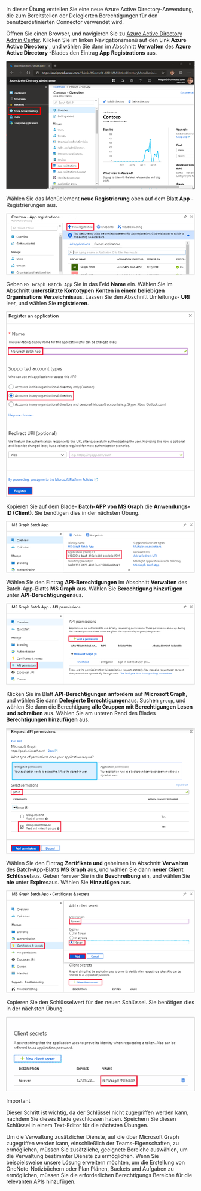 <!-- markdownlint-disable MD002 MD041 -->

In dieser Übung erstellen Sie eine neue Azure Active Directory-Anwendung, die zum Bereitstellen der Delegierten Berechtigungen für den benutzerdefinierten Connector verwendet wird.

Öffnen Sie einen Browser, und navigieren Sie zu [Azure Active Directory Admin Center](https://aad.portal.azure.com). Klicken Sie im linken Navigationsmenü auf den Link **Azure Active Directory** , und wählen Sie dann im Abschnitt **Verwalten** des **Azure Active Directory** -Blades den Eintrag **App Registrations** aus.

![Ein Screenshot des Azure Active Directory-Blades im Azure Active Directory Admin Center](./images/app-reg-preview1.png)

Wählen Sie das Menüelement **neue Registrierung** oben auf dem Blatt **App** -Registrierungen aus.

![Ein Screenshot des Blades "App-Registrierungen" im Azure Active Directory Admin Center](./images/app-reg-preview2.png)

Geben `MS Graph Batch App` Sie in das Feld **Name** ein. Wählen Sie im Abschnitt **unterstützte Kontotypen** **Konten in einem beliebigen Organisations Verzeichnis**aus. Lassen Sie den Abschnitt Umleitungs- **URI** leer, und wählen Sie **registrieren**.

![Screenshot des Registers "Application Blade" im Azure Active Directory Admin Center](./images/app-reg-preview3.png)

Kopieren Sie auf dem Blade- **Batch-APP von MS Graph** die **Anwendungs-ID (Client)**. Sie benötigen dies in der nächsten Übung.

![Screenshot der registrierten Anwendungsseite](./images/app-reg-preview4.png)

Wählen Sie den Eintrag **API-Berechtigungen** im Abschnitt **Verwalten** des Batch-App-Blatts **MS Graph** aus. Wählen Sie **Berechtigung hinzufügen** unter **API-Berechtigungen**aus.

![Screenshot des API-Berechtigungs Blatts](./images/app-perms-preview1.png)

Klicken Sie im Blatt **API-Berechtigungen anfordern** auf **Microsoft Graph**, und wählen Sie dann **Delegierte Berechtigungen**aus. Suchen `group`, und wählen Sie dann die Berechtigung **alle Gruppen mit Berechtigungen Lesen und schreiben** aus. Wählen Sie am unteren Rand des Blades **Berechtigungen hinzufügen** aus.

 ![Screenshot des Zugriffs Blatts für Anforderungs-API-Berechtigungen](./images/app-perms-preview2.png)

Wählen Sie den Eintrag **Zertifikate und** geheimen im Abschnitt **Verwalten** des Batch-App-Blatts **MS Graph** aus, und wählen Sie dann **neuer Client Schlüssel**aus. Geben `forever` Sie in die **Beschreibung** ein, und wählen Sie **nie** unter **Expires**aus. Wählen Sie **Hinzufügen** aus.

![Ein Screenshot des "Certificate and Secrets"-Blatts](./images/app-key-preview1.png)

Kopieren Sie den Schlüsselwert für den neuen Schlüssel. Sie benötigen dies in der nächsten Übung.

![Screenshot des neuen geheimen Clients](./images/app-key-preview2.png)

> [!IMPORTANT]
> Dieser Schritt ist wichtig, da der Schlüssel nicht zugegriffen werden kann, nachdem Sie dieses Blade geschlossen haben. Speichern Sie diesen Schlüssel in einem Text-Editor für die nächsten Übungen.

Um die Verwaltung zusätzlicher Dienste, auf die über Microsoft Graph zugegriffen werden kann, einschließlich der Teams-Eigenschaften, zu ermöglichen, müssen Sie zusätzliche, geeignete Bereiche auswählen, um die Verwaltung bestimmter Dienste zu ermöglichen. Wenn Sie beispielsweise unsere Lösung erweitern möchten, um die Erstellung von OneNote-Notizbüchern oder Plan Plänen, Buckets und Aufgaben zu ermöglichen, müssen Sie die erforderlichen Berechtigungs Bereiche für die relevanten APIs hinzufügen.